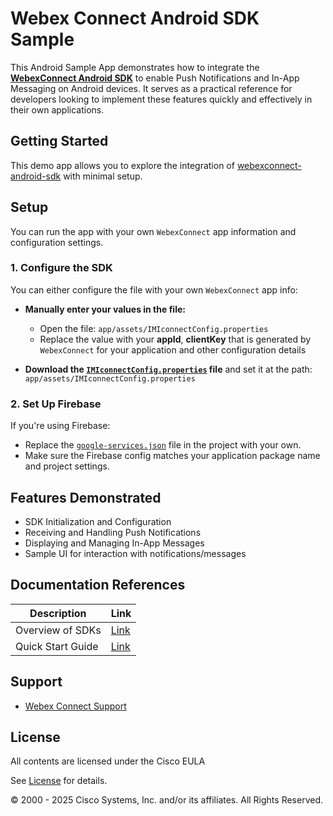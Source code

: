 # Webex Connect Android SDK Sample

This Android Sample App demonstrates how to integrate the [**WebexConnect Android SDK**](https://github.com/webex/webexconnect-android-sdk) to enable Push Notifications and In-App Messaging on Android devices. It serves as a practical reference for developers looking to implement these features quickly and effectively in their own applications.

## Getting Started

This demo app allows you to explore the integration of [webexconnect-android-sdk](https://github.com/webex/webexconnect-android-sdk) with minimal setup.

## Setup

You can run the app with your own `WebexConnect` app information and configuration settings.

### 1. Configure the SDK

You can either configure the file with your own `WebexConnect` app info:

- **Manually enter your values in the file:**
  - Open the file: `app/assets/IMIconnectConfig.properties`
  - Replace the value with your **appId**, **clientKey** that is generated by `WebexConnect` for your application and other configuration details

- **Download the [`IMIconnectConfig.properties`](https://developers.webexconnect.io/docs/android-modularization-sdk-quick-start-guide#c-add-imiconnectconfigproperties-file) file** and set it at the path: `app/assets/IMIconnectConfig.properties`

### 2. Set Up Firebase

If you're using Firebase:

- Replace the [`google-services.json`](https://developers.webexconnect.io/docs/set-up-firebase-cloud-messaging-project#integrate-firebase) file in the project with your own.
- Make sure the Firebase config matches your application package name and project settings.

## Features Demonstrated

- SDK Initialization and Configuration
- Receiving and Handling Push Notifications
- Displaying and Managing In-App Messages
- Sample UI for interaction with notifications/messages

## Documentation References

| **Description** | **Link** |
| --- | --- |
| Overview of SDKs | [Link](https://developers.webexconnect.io/docs/overview-of-sdks)|
| Quick Start Guide | [Link](https://developers.webexconnect.io/docs/android-modularization-sdk-quick-start-guide) |

## Support

- [Webex Connect Support](https://developers.imiconnect.io/docs/imiconnect-support)

## License
All contents are licensed under the Cisco EULA

See [License](https://www.cisco.com/c/en/us/products/end-user-license-agreement.html) for details.

© 2000 - 2025 Cisco Systems, Inc. and/or its affiliates. All Rights Reserved.
